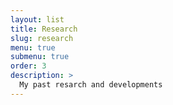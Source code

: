 ```yaml
---
layout: list
title: Research
slug: research
menu: true
submenu: true
order: 3
description: >
  My past resarch and developments 
---
```

